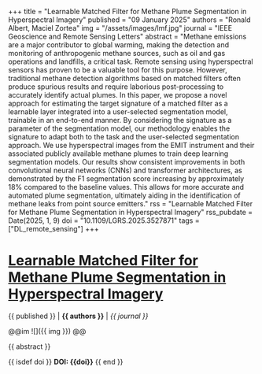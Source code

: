 +++
title = "Learnable Matched Filter for Methane Plume Segmentation in Hyperspectral Imagery"
published = "09 January 2025"
authors = "Ronald Albert, Maciel Zortea"
img = "/assets/images/lmf.jpg"
journal = "IEEE Geoscience and Remote Sensing Letters"
abstract = "Methane emissions are a major contributor to global warming, making the detection and monitoring of anthropogenic methane sources, such as oil and gas operations and landfills, a critical task. Remote sensing using hyperspectral sensors has proven to be a valuable tool for this purpose. However, traditional methane detection algorithms based on matched filters often produce spurious results and require laborious post-processing to accurately identify actual plumes. In this paper, we propose a novel approach for estimating the target signature of a matched filter as a learnable layer integrated into a user-selected segmentation model, trainable in an end-to-end manner. By considering the signature as a parameter of the segmentation model, our methodology enables the signature to adapt both to the task and the user-selected segmentation approach. We use hyperspectral images from the EMIT instrument and their associated publicly available methane plumes to train deep learning segmentation models. Our results show consistent improvements in both convolutional neural networks (CNNs) and transformer architectures, as demonstrated by the F1 segmentation score increasing by approximately 18% compared to the baseline values. This allows for more accurate and automated plume segmentation, ultimately aiding in the identification of methane leaks from point source emitters."
rss = "Learnable Matched Filter for Methane Plume Segmentation in Hyperspectral Imagery"
rss_pubdate = Date(2025, 1, 9)
doi = "10.1109/LGRS.2025.3527871"
tags = ["DL_remote_sensing"]
+++
# [Learnable Matched Filter for Methane Plume Segmentation in Hyperspectral Imagery](https://ieeexplore.ieee.org/abstract/document/10835132/)

{{ published }} | **{{ authors }}** | *{{ journal }}*

@@im
![]({{ img }})
@@

{{ abstract }}

{{ isdef doi }}
**DOI: {{doi}}**
{{ end }}